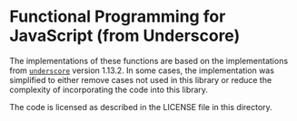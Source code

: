 # Functional Programming for JavaScript (from Underscore)

The implementations of these functions are based on the implementations from
[`underscore`](https://underscorejs.org/) version 1.13.2.  In some cases, the
implementation was simplified to either remove cases not used in this
library or reduce the complexity of incorporating the code into this library.

The code is licensed as described in the LICENSE file in this directory.
